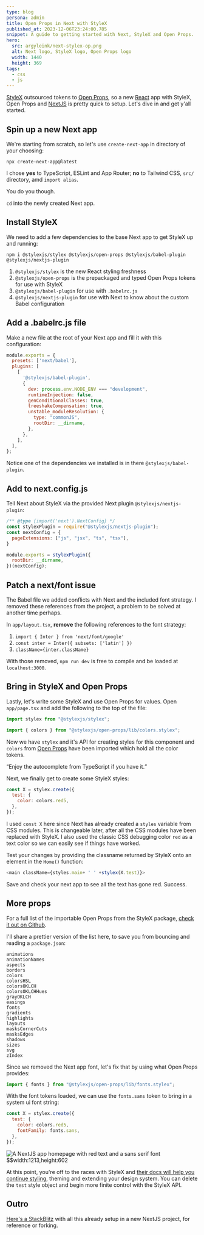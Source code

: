 ```yaml
---
type: blog
persona: admin
title: Open Props in Next with StyleX
published_at: 2023-12-06T23:24:00.785
snippet: A guide to getting started with Next, StyleX and Open Props.
hero:
  src: argyleink/next-stylex-op.png
  alt: Next logo, StyleX logo, Open Props logo
  width: 1440
  height: 369
tags: 
  - css
  - js
---
```


[StyleX](https://stylexjs.com) outsourced tokens to [Open Props](https://open-props.style), so a new [React](https://react.dev/) app with StyleX, Open Props and [NextJS](https://nextjs.org/) is pretty quick to setup. Let's dive in and get y'all started.

## Spin up a new Next app

We're starting from scratch, so let's use `create-next-app` in directory of your choosing:

```shell
npx create-next-app@latest
```

I chose **yes** to TypeScript, ESLint and App Router; **no** to Tailwind CSS, `src/` directory, amd `import alias`. 

You do you though.

`cd` into the newly created Next app.

## Install StyleX

We need to add a few dependencies to the base Next app to get StyleX up and running:

```shell
npm i @stylexjs/stylex @stylexjs/open-props @stylexjs/babel-plugin @stylexjs/nextjs-plugin
```

1. `@stylexjs/stylex` is the new React styling freshness
1. `@stylexjs/open-props` is the prepackaged and typed Open Props tokens for use with StyleX
1. `@stylexjs/babel-plugin` for use with `.babelrc.js`
1. `@stylexjs/nextjs-plugin` for use with Next to know about the custom Babel configuration

## Add a .babelrc.js file

Make a new file at the root of your Next app and fill it with this configuration:

```js
module.exports = {
  presets: ['next/babel'],
  plugins: [
    [
      '@stylexjs/babel-plugin',
      {
        dev: process.env.NODE_ENV === "development",
        runtimeInjection: false,
        genConditionalClasses: true,
        treeshakeCompensation: true,
        unstable_moduleResolution: {
          type: "commonJS",
          rootDir: __dirname,
        },
      },
    ],
  ],
};
```

Notice one of the dependencies we installed is in there `@stylexjs/babel-plugin`.

## Add to next.config.js

Tell Next about StyleX via the provided Next plugin `@stylexjs/nextjs-plugin`:

```js
/** @type {import('next').NextConfig} */
const stylexPlugin = require("@stylexjs/nextjs-plugin");
const nextConfig = {
  pageExtensions: ["js", "jsx", "ts", "tsx"],
}

module.exports = stylexPlugin({
  rootDir: __dirname,
})(nextConfig);
```

## Patch a next/font issue

The Babel file we added conflicts with Next and the included font strategy. I removed these references from the project, a problem to be solved at another time perhaps.

In `app/layout.tsx`, **remove** the following references to the font strategy:
1. `import { Inter } from 'next/font/google'`
1. `const inter = Inter({ subsets: ['latin'] })`
1. `className={inter.className}`

With those removed, `npm run dev` is free to compile and be loaded at `localhost:3000`.

## Bring in StyleX and Open Props

Lastly, let's write some StyleX and use Open Props for values. Open `app/page.tsx` and add the following to the top of the file:

```js
import stylex from "@stylexjs/stylex";

import { colors } from "@stylexjs/open-props/lib/colors.stylex";
```

Now we have `stylex` and it's API for creating styles for this component and `colors` from [Open Props](https://open-props.style/#colors) have been imported which hold all the color tokens.

<q>Enjoy the autocomplete from TypeScript if you have it.</q>

Next, we finally get to create some StyleX styles:

```js
const X = stylex.create({
  test: {
    color: colors.red5,
  },
});
```

I used `const X` here since Next has already created a `styles` variable from CSS modules. This is changeable later, after all the CSS modules have been replaced with StyleX. I also used the classic CSS debugging color `red` as a text color so we can easily see if things have worked. 

Test your changes by providing the classname returned by StyleX onto an element in the `Home()` function:

```js
<main className={styles.main+ ' ' +stylex(X.test)}>
```

Save and check your next app to see all the text has gone red. Success.

## More props

For a full list of the importable Open Props from the StyleX package, [check it out on Github](https://github.com/facebook/stylex/blob/main/packages/open-props/package.json#L6-L25). 

I'll share a prettier version of the list here, to save you from bouncing and reading a `package.json`:

```shell
animations
animationNames
aspects
borders
colors
colorsHSL
colorsOKLCH
colorsOKLCHHues
grayOKLCH
easings
fonts
gradients
highlights
layouts
masksCornerCuts
masksEdges
shadows
sizes
svg
zIndex
```

Since we removed the Next app font, let's fix that by using what Open Props provides:

```js
import { fonts } from "@stylexjs/open-props/lib/fonts.stylex";
```

With the font tokens loaded, we can use the `fonts.sans` token to bring in a system ui font string:

```js
const X = stylex.create({
  test: {
    color: colors.red5,
    fontFamily: fonts.sans,
  },
});
```

![](argyleink/stylex-next-result.png "A NextJS app homepage with red text and a sans serif font $$width:1213,height:602")

At this point, you're off to the races with StyleX and [their docs will help you continue styling](https://stylexjs.com/docs/learn/styling-ui/using-styles/), theming and extending your design system. You can delete the `test` style object and begin more finite control with the StyleX API.

## Outro

[Here's a StackBlitz](https://stackblitz.com/edit/next-stylex-openprops?file=app%2Fpage.tsx) with all this already setup in a new NextJS project, for reference or forking.